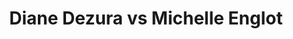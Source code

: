 ---
title: Diane Dezura vs Michelle Englot
player1:
  name: Dezura, Diane
  percent: 66
  wins: 1
  losses: 1
player2:
  name: Englot, Michelle
  percent: 81
  wins: 1
  losses: 1
games:
- player1:
    team: BC
    position: Second
    percent: 63
    win: 0
    loss: 1
  player2:
    team: SK
    position: Fourth
    percent: 79
    win: 1
    loss: 0
  event: Hearts
  year: 1988
  draw: Round Robin(1)
  score: SK 9 - BC 4
- player1:
    team: CA
    position: Lead
    percent: 71
    win: 1
    loss: 0
  player2:
    team: SK
    position: Fourth
    percent: 82
    win: 0
    loss: 1
  event: Hearts
  year: 2001
  draw: Round Robin(14)
  score: CA 9 - SK 4
- player1:
    team: LAW
    position: Lead
    percent: 86
    win: 1
    loss: 0
  player2:
    team: RID
    position: Fourth
    percent: 64
    win: 0
    loss: 1
  event: Trials (Women)
  year: 2001
  draw: Round Robin(8)
  score: LAW 9 - RID 8
---